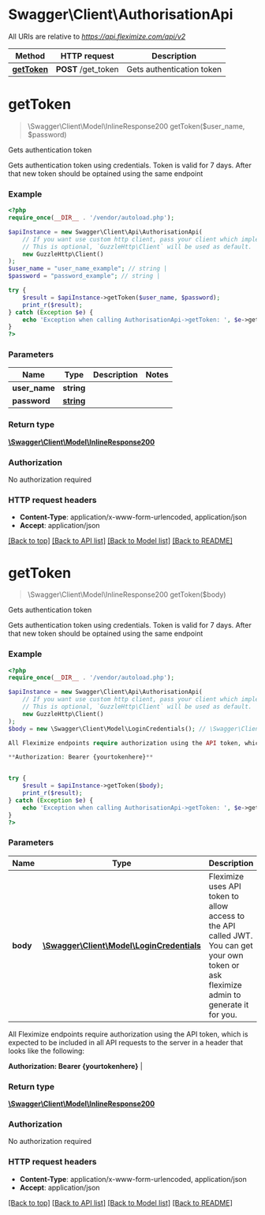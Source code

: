 # Swagger\Client\AuthorisationApi

All URIs are relative to *https://api.fleximize.com/api/v2*

Method | HTTP request | Description
------------- | ------------- | -------------
[**getToken**](AuthorisationApi.md#gettoken) | **POST** /get_token | Gets authentication token

# **getToken**
> \Swagger\Client\Model\InlineResponse200 getToken($user_name, $password)

Gets authentication token

Gets authentication token using credentials. Token is valid for 7 days. After that new token should be optained using the same endpoint

### Example
```php
<?php
require_once(__DIR__ . '/vendor/autoload.php');

$apiInstance = new Swagger\Client\Api\AuthorisationApi(
    // If you want use custom http client, pass your client which implements `GuzzleHttp\ClientInterface`.
    // This is optional, `GuzzleHttp\Client` will be used as default.
    new GuzzleHttp\Client()
);
$user_name = "user_name_example"; // string | 
$password = "password_example"; // string | 

try {
    $result = $apiInstance->getToken($user_name, $password);
    print_r($result);
} catch (Exception $e) {
    echo 'Exception when calling AuthorisationApi->getToken: ', $e->getMessage(), PHP_EOL;
}
?>
```

### Parameters

Name | Type | Description  | Notes
------------- | ------------- | ------------- | -------------
 **user_name** | **string**|  |
 **password** | [**string**](../Model/.md)|  |

### Return type

[**\Swagger\Client\Model\InlineResponse200**](../Model/InlineResponse200.md)

### Authorization

No authorization required

### HTTP request headers

 - **Content-Type**: application/x-www-form-urlencoded, application/json
 - **Accept**: application/json

[[Back to top]](#) [[Back to API list]](../../README.md#documentation-for-api-endpoints) [[Back to Model list]](../../README.md#documentation-for-models) [[Back to README]](../../README.md)

# **getToken**
> \Swagger\Client\Model\InlineResponse200 getToken($body)

Gets authentication token

Gets authentication token using credentials. Token is valid for 7 days. After that new token should be optained using the same endpoint

### Example
```php
<?php
require_once(__DIR__ . '/vendor/autoload.php');

$apiInstance = new Swagger\Client\Api\AuthorisationApi(
    // If you want use custom http client, pass your client which implements `GuzzleHttp\ClientInterface`.
    // This is optional, `GuzzleHttp\Client` will be used as default.
    new GuzzleHttp\Client()
);
$body = new \Swagger\Client\Model\LoginCredentials(); // \Swagger\Client\Model\LoginCredentials | Fleximize uses API token to allow access to the API called JWT. You can get your own token or ask fleximize admin to generate it for you.

All Fleximize endpoints require authorization using the API token, which is expected to be included in all API requests to the server in a header that looks like the following: 

**Authorization: Bearer {yourtokenhere}**


try {
    $result = $apiInstance->getToken($body);
    print_r($result);
} catch (Exception $e) {
    echo 'Exception when calling AuthorisationApi->getToken: ', $e->getMessage(), PHP_EOL;
}
?>
```

### Parameters

Name | Type | Description  | Notes
------------- | ------------- | ------------- | -------------
 **body** | [**\Swagger\Client\Model\LoginCredentials**](../Model/LoginCredentials.md)| Fleximize uses API token to allow access to the API called JWT. You can get your own token or ask fleximize admin to generate it for you.

All Fleximize endpoints require authorization using the API token, which is expected to be included in all API requests to the server in a header that looks like the following: 

**Authorization: Bearer {yourtokenhere}**
 |

### Return type

[**\Swagger\Client\Model\InlineResponse200**](../Model/InlineResponse200.md)

### Authorization

No authorization required

### HTTP request headers

 - **Content-Type**: application/x-www-form-urlencoded, application/json
 - **Accept**: application/json

[[Back to top]](#) [[Back to API list]](../../README.md#documentation-for-api-endpoints) [[Back to Model list]](../../README.md#documentation-for-models) [[Back to README]](../../README.md)

